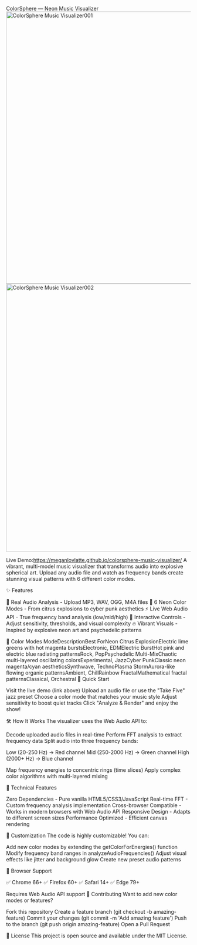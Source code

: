 ColorSphere — Neon Music Visualizer
<img width="988" height="739" alt="ColorSphere Music Visualizer001" src="https://github.com/user-attachments/assets/f361e410-3ad9-49c4-80f8-b61e8ff56b5c" />
<img width="976" height="728" alt="ColorSphere Music Visualizer002" src="https://github.com/user-attachments/assets/dfcdb922-0eff-4c96-b080-9e6a03f3969b" />

Live Demo:https://meganlovlatte.github.io/colorsphere-music-visualizer/
A vibrant, multi-model music visualizer that transforms audio into explosive spherical art. Upload any audio file and watch as frequency bands create stunning visual patterns with 6 different color modes.

✨ Features

🎵 Real Audio Analysis - Upload MP3, WAV, OGG, M4A files
🌈 6 Neon Color Modes - From citrus explosions to cyber punk aesthetics
⚡ Live Web Audio API - True frequency band analysis (low/mid/high)
🎨 Interactive Controls - Adjust sensitivity, thresholds, and visual complexity
🔥 Vibrant Visuals - Inspired by explosive neon art and psychedelic patterns

🎨 Color Modes
ModeDescriptionBest ForNeon Citrus ExplosionElectric lime greens with hot magenta burstsElectronic, EDMElectric BurstHot pink and electric blue radiating patternsRock, PopPsychedelic Multi-MixChaotic multi-layered oscillating colorsExperimental, JazzCyber PunkClassic neon magenta/cyan aestheticsSynthwave, TechnoPlasma StormAurora-like flowing organic patternsAmbient, ChillRainbow FractalMathematical fractal patternsClassical, Orchestral
🚀 Quick Start

Visit the live demo (link above)
Upload an audio file or use the "Take Five" jazz preset
Choose a color mode that matches your music style
Adjust sensitivity to boost quiet tracks
Click "Analyze & Render" and enjoy the show!

🛠️ How It Works
The visualizer uses the Web Audio API to:

Decode uploaded audio files in real-time
Perform FFT analysis to extract frequency data
Split audio into three frequency bands:

Low (20-250 Hz) → Red channel
Mid (250-2000 Hz) → Green channel
High (2000+ Hz) → Blue channel


Map frequency energies to concentric rings (time slices)
Apply complex color algorithms with multi-layered mixing

🎯 Technical Features

Zero Dependencies - Pure vanilla HTML5/CSS3/JavaScript
Real-time FFT - Custom frequency analysis implementation
Cross-browser Compatible - Works in modern browsers with Web Audio API
Responsive Design - Adapts to different screen sizes
Performance Optimized - Efficient canvas rendering

🔧 Customization
The code is highly customizable! You can:

Add new color modes by extending the getColorForEnergies() function
Modify frequency band ranges in analyzeAudioFrequencies()
Adjust visual effects like jitter and background glow
Create new preset audio patterns

📱 Browser Support

✅ Chrome 66+
✅ Firefox 60+
✅ Safari 14+
✅ Edge 79+

Requires Web Audio API support
🤝 Contributing
Want to add new color modes or features?

Fork this repository
Create a feature branch (git checkout -b amazing-feature)
Commit your changes (git commit -m 'Add amazing feature')
Push to the branch (git push origin amazing-feature)
Open a Pull Request

📄 License
This project is open source and available under the MIT License.
